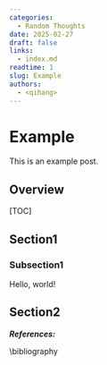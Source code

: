 ```yaml
---
categories:
  - Random Thoughts
date: 2025-02-27
draft: false
links:
  - index.md
readtime: 1
slug: Example
authors:
  - <qihang>
---
```

# Example
This is an example post.
<!-- more -->
## Overview
[TOC]
## Section1
### Subsection1
Hello, world!

## Section2

***References:***

\bibliography